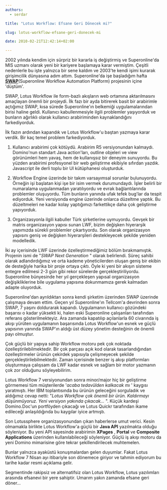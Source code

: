 ```yaml
---
authors:
  - serdar

title: "Lotus Workflow: Efsane Geri Dönecek mi?"

slug: lotus-workflow-efsane-geri-donecek-mi

date: 2010-02-21T12:42:14+02:00

---
```


2002 yılında kendim için sürpriz bir kararla iş değiştirmiş ve Superonline'da MIS uzmanı olarak yeni bir kariyere başlamaya karar vermiştim. Çeşitli nedenlerle bu işte yalnızca bir sene kaldım ve 2003'te kendi işimi kurarak girişimcilik dünyasına adım attım. Superonline'da işe başladığım hafta [**SWAP**](http://www.developi.com/tr/projects.asp?section=swap)(Superonline Workflow Automation Platform) projesinin içine 'düştüm'.

SWAP, Lotus Workflow ile form-bazlı akışların web ortamına aktarılmasını amaçlayan önemli bir projeydi. İlk fazı bir ayda bitirerek basit bir arabirimle açtığımız SWAP, kısa sürede Superonline'ın belkemiği uygulamalarından birisi haline geldi. Kullanıcı kabullenmesiyle ilgili problemler yaşıyorduk ve bunların ağırlıklı olarak kullanıcı arabiriminden kaynaklandığını farkediyorduk.

İlk fazın ardından kapandık ve Lotus Workflow'u baştan yazmaya karar verdik. Bir kaç temel problem farkediyorduk.
<!-- more -->
1) Kullanıcı arabirimi çok kötüydü. Arabirim R5 versiyonundan kalmaydı. Domino'nun standart Java action'ları, outline objeleri ve view görünümleri hem yavaş, hem de kullanışsız bir deneyim sunuyordu. Bu yüzden arabirimi profesyonel bir web geliştirme ekibiyle sıfırdan yazdık. Javascript ile derli toplu bir UI kütüphanesi oluşturduk.

2) Workflow Engine üzerinde bir takım varsayımsal sorunlar bulunuyordu. Örneğin işi başlatan kişi işe bir isim vermek durumundaydı. İşler belirli bir numaralama uygulanmadan yaratılıyordu ve evrak bağlantılarında problemler oluşuyordu. Tüm bunların yanında ufak tefek bug'lar da tespit ediyorduk. Yeni versiyonda engine üzerinde onlarca düzeltme yaptık. Bu düzeltmeleri ne kadar kolay yaptığımızı farkettikçe daha çok geliştirme yapıyorduk.

3) Organizasyonla ilgili kabuller Türk şirketlerine uymuyordu. Gevşek bir matris organizasyon yapısı sunan LWF, bizim değişken hiyerarşik yapımızda sürekli problemler çıkartıyordu. Son olarak organizasyon yapısını geniş ve değişken hiyerarşileri destekleyecek şekilde yeniden modelledik.

İki ay içerisinde LWF üzerinde özelleştirmediğimiz bölüm bırakmamıştık. Projenin ismi de "*SWAP Next Generation* " olarak belirlendi. Süreç sahibi olarak adlandırdığımız ve orta kademe yöneticilerden oluşan geniş bir ekibin de desteğiyle harika bir proje ortaya çıktı. Öyle ki yeni bir akışın sisteme entegre edilmesi 2-3 gün gibi rekor sürelerde gerçekleştiriliyordu. Superonline bünyesinde her yıl gerçekleşen yapısal organizasyon değişikliklerine bile uygulama yapısına dokunmamıza gerek kalmadan adapte oluyorduk.

Superonline'dan ayrıldıktan sonra kendi şirketim üzerinden SWAP üzerinde çalışmaya devam ettim. Geçen yıl Superonline'ın Tellcom'a devrinden sonra SWAP, 7 yaşını doldurarak kapandı. Uygulamanın kullanıcı gözündeki başarısı o kadar yüksekti ki, halen eski Superonline çalışanları tarafından referans gösterilmekteyiz. Ara zamanda kapatılıp açılanlarla 60 civarında iş akışı yürüten uygulamanın başarısında Lotus Workflow'un esnek ve güçlü yapısının yanında SWAP'ın aldığı üst düzey yönetim desteğinin de önemli payı olmuştur.

Çok güçlü bir yapıya sahip Workflow motoru pek çok noktada özelleştirilebilmektedir. Bir çok parçası açık kod olarak tasarlandığından özelleştirmeler ürünün çekirdek yapısıyla çelişmeyecek şekilde gerçekleştirilebilmektedir. Zaman içerisinde benzer iş akışı platformları oluşturmaya çalışsam da LWF kadar esnek ve sağlam bir motor yazmanın çok zor olduğunu söyleyebilirim.

Lotus Workflow 7 versiyonundan sonra minor/major hiç bir geliştirme görmemesi tüm müşterilerde '*acaba tedavülden kalkacak mı* ' kaygısı yaratmıştı. Her IBM toplantısında bu ürünün geleceğini sorguladık ve aldığımız cevap netti: "*Lotus Workflow çok önemli bir ürün. Kaldırmayı düşünmüyoruz. Yeni versiyon yakında çıkacak...* ". Küçük kardeşi Domino.Doc'un portföyden çıkacağı ve Lotus Quickr tarafından ikame edileceği anlaşıldığında bu kaygılar iyice artmıştı.

Son Lotussphere organizasyonundan çıkan haberlerse umut verici. Kesin olmamakla birlikte Lotus Workflow'a güçlü bir **Java API** yazılmakta olduğu söyleniyor. Bu yeni API sayesinde arabirimin **XPages** , **Portal** ve **Composite Applications** üzerinden kullanılabileceği söyleniyor. Güçlü iş akışı motoru da yeni Domino mimarisine göre tekrar şekillendirilecek muhtemelen.

Bunlar yalnızca ayaküstü konuşmalardan gelen duyumlar. Fakat Lotus Workflow 7 Nisan ayı itibariyle son dönemece giriyor ve tahmin ediyorum bu tarihe kadar resmi açıklama gelir.

Segmentinde rakipsiz ve alternatifsiz olan Lotus Workflow, Lotus yazılımları arasında efsanevi bir yere sahiptir. Umarım yakın zamanda efsane geri döner...

